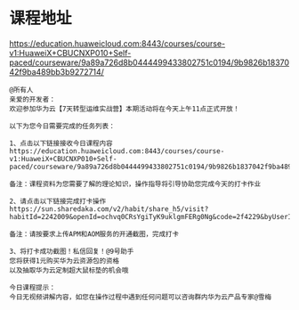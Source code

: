# 课程地址

https://education.huaweicloud.com:8443/courses/course-v1:HuaweiX+CBUCNXP010+Self-paced/courseware/9a89a726d8b0444499433802751c0194/9b9826b1837042f9ba489bb3b9272714/



```
@所有人
亲爱的开发者：
欢迎参加华为云【7天转型运维实战营】本期活动将在今天上午11点正式开放！

以下为您今日需要完成的任务列表：

1、点击以下链接接收今日课程内容
https://education.huaweicloud.com:8443/courses/course-v1:HuaweiX+CBUCNXP010+Self-paced/courseware/9a89a726d8b0444499433802751c0194/9b9826b1837042f9ba489bb3b9272714/

备注：课程资料为您需要了解的理论知识，操作指导将引导协助您完成今天的打卡作业

2、请点击以下链接完成打卡操作
https://sun.sharedaka.com/v2/habit/share_h5/visit?habitId=2242009&openId=ochvq0CRsYgiTyK9uklgmFERg0Ng&code=2f4229&byUserId=ochvq0CRsYgiTyK9uklgmFERg0Ng

备注：请按要求上传APM和AOM服务的开通截图，完成打卡

3、将打卡成功截图！私信回复！@9号助手
您将获得1元购买华为云资源包的资格
以及抽取华为云定制超大鼠标垫的机会哦

今日课程提示：
今日无视频讲解内容，如您在操作过程中遇到任何问题可以咨询群内华为云产品专家@雪梅
```

